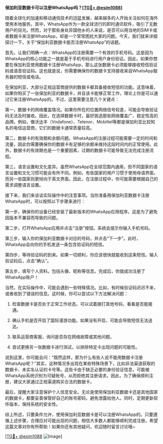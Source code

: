 **保加利亚数据卡可以注册WhatsApp吗？[[TG💪+ @esim1088](https://t.me/s/esim1088)]**

随着全球化的加速和移动通信技术的迅猛发展，越来越多的人开始关注如何在海外使用本地服务。其中，WhatsApp作为一款全球流行的即时通讯软件，吸引了无数用户的目光。然而，对于那些身处异国他乡的人来说，是否可以用当地的SIM卡或者数据卡来注册WhatsApp，却是一个常常困扰大家的问题。今天，我们就来详细探讨一下，关于“保加利亚数据卡能否注册WhatsApp”的话题。

首先，让我们明确一点：WhatsApp的注册需要一个有效的手机号码。这是因为WhatsApp的核心功能之一就是基于手机号码进行用户身份验证。因此，如果你想要在保加利亚使用数据卡注册WhatsApp，那么这张数据卡必须能够接收短信验证码或语音验证码。这也就是说，你需要确保你的数据卡支持接收来自WhatsApp服务器的短信或电话。

在保加利亚，大部分正规运营商提供的数据卡都具备接收短信的功能。这意味着，如果你购买了一张保加利亚的数据卡，并且该卡能够正常工作，理论上你是可以通过它来注册WhatsApp的。不过，这里需要注意几个关键点：

第一，数据卡的网络覆盖情况。如果你所在的位置网络信号较差，可能会导致验证码无法及时接收。因此，在选择数据卡时，最好挑选那些网络覆盖广、稳定性高的品牌。例如，像沃达丰（Vodafone）、Telenor、Mobiltel等都是保加利亚比较知名的电信运营商，它们的数据卡通常质量较高。

第二，数据卡的有效期和余额问题。WhatsApp的注册过程可能需要一定的时间和流量，因此你需要确保你的数据卡有足够的余额来维持这段时间内的正常使用。此外，数据卡的有效期也是一个重要因素，过期的数据卡可能导致无法完成注册流程。

第三，语言设置和文化差异。虽然WhatsApp在全球范围内通用，但不同国家的语言设置和文化习惯可能会有所不同。例如，有些国家的用户习惯于使用母语界面，而另一些国家则更倾向于英文界面。因此，在注册过程中，你可能需要根据自己的需求调整语言设置。

接下来，我们来谈谈实际操作中的注意事项。当你准备用保加利亚数据卡注册WhatsApp时，可以按照以下步骤来进行：

第一步，确保你的设备已经安装了最新版本的WhatsApp应用程序。这是为了避免因版本不兼容而导致的问题。

第二步，打开WhatsApp应用并点击“注册”按钮。系统会提示你输入手机号码。

第三步，输入你的保加利亚数据卡对应的号码，并点击“下一步”。此时，WhatsApp会向你的手机发送一条包含验证码的短信。

第四步，等待验证码的到来。如果一切顺利，你应该很快就能收到这条短信。输入验证码后，点击“确认”。

第五步，填写个人资料。包括头像、昵称等信息。完成后，你就成功注册了WhatsApp账户！

当然，在实际操作中，可能会遇到一些特殊情况。比如，有时候验证码迟迟不来，或者收到了错误的信息。这时候，你可以尝试以下方法解决问题：

1. 检查数据卡是否处于正常工作状态。可以试着拨打其他号码，看看是否能接通。
   
2. 确认手机是否开启了国际漫游功能。如果没有开启，可能会导致短信无法送达。

3. 联系运营商客服，询问是否存在网络故障或其他问题。

4. 尝试更换另一张数据卡进行测试，以排除特定卡出现问题的可能性。

说到这里，你可能会问：“既然这样，那为什么有些人说不能用数据卡注册WhatsApp呢？”其实，这种情况多出现在某些特殊场景下，比如非法渠道获取的数据卡、未实名认证的卡号等。这些卡由于缺乏必要的身份验证信息，可能被WhatsApp系统识别为可疑账号，从而拒绝其注册请求。因此，为了确保顺利注册，建议大家通过正规渠道购买合法的数据卡。

最后，提醒大家注意保护个人信息安全。无论是使用保加利亚数据卡还是其他国家的数据卡，都要妥善保管好自己的账号密码，避免泄露给他人。同时，定期更新软件版本，保持系统的安全性。

综上所述，只要条件允许，使用保加利亚数据卡是可以注册WhatsApp的。只要遵循上述步骤，合理应对可能出现的问题，相信大多数人都能够顺利完成注册。希望这篇文章对你有所帮助！如果你还有其他疑问，欢迎随时留言讨论哦~

[[TG💪+ @esim1088](https://t.me/s/esim1088) ![Image](https://i.postimg.cc/4NQfJmqS/Snipaste-2025-05-13-00-14-12.png)]